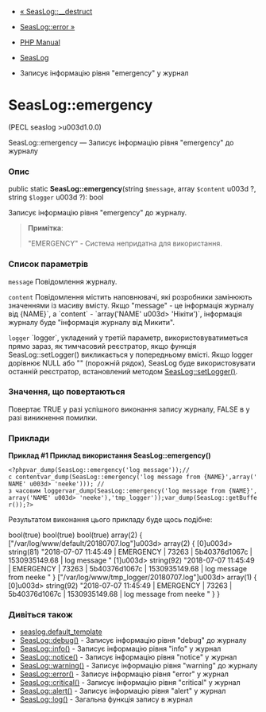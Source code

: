 - [« SeasLog::\_\_destruct](seaslog.destruct.md)
- [SeasLog::error »](seaslog.error.md)

- [PHP Manual](index.md)
- [SeasLog](class.seaslog.md)
- Записує інформацію рівня "emergency" у журнал

# SeasLog::emergency

(PECL seaslog \>u003d1.0.0)

SeasLog::emergency — Записує інформацію рівня "emergency" до журналу

### Опис

public static **SeasLog::emergency**(string `$message`, array `$content`
u003d ?, string `$logger` u003d ?): bool

Записує інформацію рівня "emergency" до журналу.

> **Примітка**:
>
> "EMERGENCY" - Система непридатна для використання.

### Список параметрів

`message`
Повідомлення журналу.

`content`
Повідомлення містить наповнювачі, які розробники замінюють значеннями
із масиву вмісту. Якщо "message" - це інформація журналу від
{NAME}\`, а \`content\` - \`array('NAME' u003d\> 'Нікіти')\`, інформація
журналу буде "інформація журналу від Микити".

`logger`
\`logger\`, укладений у третій параметр, використовуватиметься прямо
зараз, як тимчасовий реєстратор, якщо функція SeasLog::setLogger()
викликається у попередньому вмісті. Якщо logger дорівнює NULL або
"" (порожній рядок), SeasLog буде використовувати останній реєстратор,
встановлений методом [SeasLog::setLogger()](seaslog.setlogger.md).

### Значення, що повертаються

Повертає TRUE у разі успішного виконання запису журналу, FALSE в
у разі виникнення помилки.

### Приклади

**Приклад #1 Приклад використання **SeasLog::emergency()****

` <?phpvar_dump(SeasLog::emergency('log message'));//с contentvar_dump(SeasLog::emergency('log message from {NAME}',array('NAME' u003d> 'neeke'))); //з часовим loggervar_dump(SeasLog::emergency('log message from {NAME}',array('NAME' u003d> 'neeke'),'tmp_logger'));var_dump(SeasLog::getBuffer());?> `

Результатом виконання цього прикладу буде щось подібне:

bool(true)
bool(true)
bool(true)
array(2) {
["/var/log/www/default/20180707.log"]u003d>
array(2) {
[0]u003d>
string(81) "2018-07-07 11:45:49 | EMERGENCY | 73263 | 5b40376d1067c | 1530935149.68 | log message
"
[1]u003d>
string(92) "2018-07-07 11:45:49 | EMERGENCY | 73263 | 5b40376d1067c | 1530935149.68 | log message from neeke
"
}
["/var/log/www/tmp_logger/20180707.log"]u003d>
array(1) {
[0]u003d>
string(92) "2018-07-07 11:45:49 | EMERGENCY | 73263 | 5b40376d1067c | 1530935149.68 | log message from neeke
"
}
}

### Дивіться також

- [seaslog.default_template](seaslog.configuration.md#ini.seaslog.default-template)
- [SeasLog::debug()](seaslog.debug.md) - Записує інформацію
рівня "debug" до журналу
- [SeasLog::info()](seaslog.info.md) - Записує інформацію рівня
"info" у журнал
- [SeasLog::notice()](seaslog.notice.md) - Записує інформацію
рівня "notice" у журнал
- [SeasLog::warning()](seaslog.warning.md) - Записує інформацію
рівня "warning" до журналу
- [SeasLog::error()](seaslog.error.md) - Записує інформацію
рівня "error" у журнал
- [SeasLog::critical()](seaslog.critical.md) - Записує інформацію
рівня "critical" у журнал
- [SeasLog::alert()](seaslog.alert.md) - Записує інформацію
рівня "alert" у журнал
- [SeasLog::log()](seaslog.log.md) - Загальна функція запису в журнал
